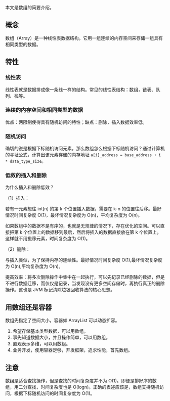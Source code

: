 
本文是数组的简要介绍。

## 概念

数组（Array）是一种线性表数据结构。它用一组连续的内存空间来存储一组具有相同类型的数据。

## 特性

### 线性表

线性表就是数据排成像一条线一样的结构。常见的线性表结构：数组，链表、队列、栈等。

### 连续的内存空间和相同类型的数据

优点：两限制使得具有随机访问的特性；缺点：删除，插入数据效率低。

### 随机访问

确切的说是根据下标随机访问元素，那么数组怎么根据下标随机访问？通过计算机的寻址公式，计算出该元素存储的内存地址 `a[i]_address = base_address + i * data_type_size`。

### 低效的插入和删除

为什么插入和删除低效？

（1）插入：

若有一元素想往 int[n] 的第 k 个位置插入数据，需要在 k-n 的位置往后移。最好情况时间复杂度 O(1)，最坏情况复杂度为 O(n)，平均复杂度为 O(n)。

如果数组中的数据不是有序的，也就是无规律的情况下，存在优化的空间。可以直接把第 k 个位置上的数据移到最后，然后将插入的数据直接放在第 k 个位置上。这样就不用搬移元素，时间复杂度为 O(1)。

（2）删除：

与插入类似，为了保持内存的连续性。最好情况时间复杂度 O(1),最坏情况复杂度为 O(n),平均复杂度为 O(n)。

提高效率：将多次删除操作中集中在一起执行，可以先记录已经删除的数据，但是不进行数据迁移，而仅仅是记录，当发现没有更多空间存储时，再执行真正的删除操作。这也是 JVM 标记清除垃圾回收算法的核心思想。

## 用数组还是容器

数组先指定了空间大小，容器如 ArrayList 可以动态扩容。

1. 希望存储基本类型数据，可以用数组。
2. 事先知道数据大小，并且操作简单，可以用数组。
3. 直观表示多维，可以用数组。
4. 业务开发，使用容器足够，开发框架，追求性能，首先数组。

## 注意

数组是适合查找操作，但是查找的时间复杂度并不为 O(1)。即便是排好序的数组，用二分查找，时间复杂度也是 O(logn)。正确的表述应该是，数组支持随机访问，根据下标随机访问的时间复杂度为 O(1)。






